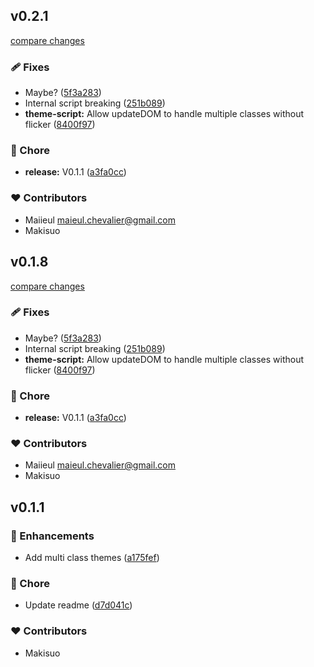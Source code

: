 
## v0.2.1

[compare changes](https://github.com/Makisuo/qwik-themes/compare/v0.1.1...v0.2.1)

### 🩹 Fixes

- Maybe? ([5f3a283](https://github.com/Makisuo/qwik-themes/commit/5f3a283))
- Internal script breaking ([251b089](https://github.com/Makisuo/qwik-themes/commit/251b089))
- **theme-script:** Allow updateDOM to handle multiple classes without flicker ([8400f97](https://github.com/Makisuo/qwik-themes/commit/8400f97))

### 🏡 Chore

- **release:** V0.1.1 ([a3fa0cc](https://github.com/Makisuo/qwik-themes/commit/a3fa0cc))

### ❤️ Contributors

- Maiieul <maieul.chevalier@gmail.com>
- Makisuo

## v0.1.8

[compare changes](https://github.com/Makisuo/qwik-themes/compare/v0.1.1...v0.1.8)

### 🩹 Fixes

- Maybe? ([5f3a283](https://github.com/Makisuo/qwik-themes/commit/5f3a283))
- Internal script breaking ([251b089](https://github.com/Makisuo/qwik-themes/commit/251b089))
- **theme-script:** Allow updateDOM to handle multiple classes without flicker ([8400f97](https://github.com/Makisuo/qwik-themes/commit/8400f97))

### 🏡 Chore

- **release:** V0.1.1 ([a3fa0cc](https://github.com/Makisuo/qwik-themes/commit/a3fa0cc))

### ❤️ Contributors

- Maiieul <maieul.chevalier@gmail.com>
- Makisuo

## v0.1.1


### 🚀 Enhancements

- Add multi class themes ([a175fef](https://github.com/Makisuo/qwik-themes/commit/a175fef))

### 🏡 Chore

- Update readme ([d7d041c](https://github.com/Makisuo/qwik-themes/commit/d7d041c))

### ❤️ Contributors

- Makisuo


